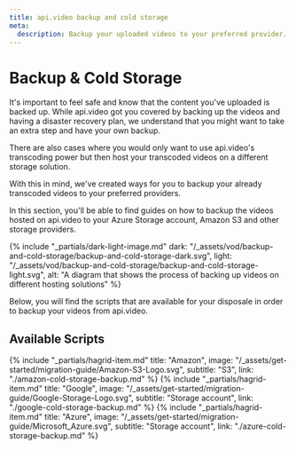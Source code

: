 ```yaml
---
title: api.video backup and cold storage
meta:
  description: Backup your uploaded videos to your preferred provider.
---
```


# Backup & Cold Storage

It's important to feel safe and know that the content you've uploaded is backed up. While api.video got you covered by backing up the videos and having a disaster recovery plan, we understand that you might want to take an extra step and have your own backup.

There are also cases where you would only want to use api.video's transcoding power but then host your transcoded videos on a different storage solution.

With this in mind, we've created ways for you to backup your already transcoded videos to your preferred providers.

In this section, you'll be able to find guides on how to backup the videos hosted on api.video to your Azure Storage account, Amazon S3 and other storage providers.


{% include "_partials/dark-light-image.md" dark: "/_assets/vod/backup-and-cold-storage/backup-and-cold-storage-dark.svg", light: "/_assets/vod/backup-and-cold-storage/backup-and-cold-storage-light.svg", alt: "A diagram that shows the process of backing up videos on different hosting solutions" %}

Below, you will find the scripts that are available for your disposale in order to backup your videos from api.video.

## Available Scripts

<div class="hagrid">

{% include "_partials/hagrid-item.md" title: "Amazon", image: "/_assets/get-started/migration-guide/Amazon-S3-Logo.svg", subtitle: "S3",  link: "./amazon-cold-storage-backup.md" %}
{% include "_partials/hagrid-item.md" title: "Google", image: "/_assets/get-started/migration-guide/Google-Storage-Logo.svg", subtitle: "Storage account",  link: "./google-cold-storage-backup.md" %}
{% include "_partials/hagrid-item.md" title: "Azure", image: "/_assets/get-started/migration-guide/Microsoft_Azure.svg", subtitle: "Storage account",  link: "./azure-cold-storage-backup.md" %}

</div>
